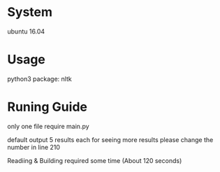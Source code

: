 # System
ubuntu 16.04

# Usage
python3
package: nltk

# Runing Guide
only one file require
main.py

default output 5 results each
for seeing more results please change the number in line 210

Readiing & Building required some time (About 120 seconds)
